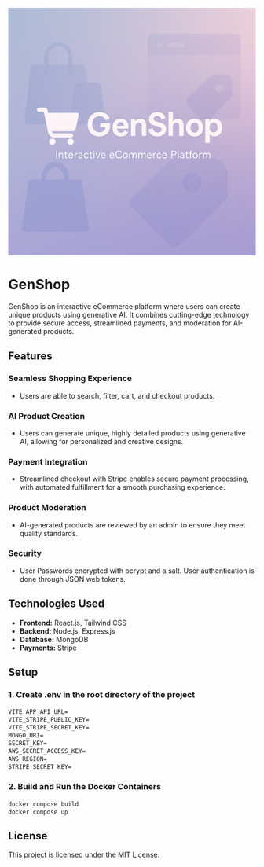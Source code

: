 ![GenShop screenshot](assets/genshop.png)

# GenShop

GenShop is an interactive eCommerce platform where users can create unique products using generative AI. It combines cutting-edge technology to provide secure access, streamlined payments, and moderation for AI-generated products.

## Features

### Seamless Shopping Experience

- Users are able to search, filter, cart, and checkout products.

### AI Product Creation

- Users can generate unique, highly detailed products using generative AI, allowing for personalized and creative designs.

### Payment Integration

- Streamlined checkout with Stripe enables secure payment processing, with automated fulfillment for a smooth purchasing experience.

### Product Moderation

- AI-generated products are reviewed by an admin to ensure they meet quality standards.

### Security

- User Passwords encrypted with bcrypt and a salt. User authentication is done through JSON web tokens.

## Technologies Used

- **Frontend:** React.js, Tailwind CSS
- **Backend:** Node.js, Express.js
- **Database:** MongoDB
- **Payments:** Stripe

## Setup

### 1. Create .env in the root directory of the project

```
VITE_APP_API_URL=
VITE_STRIPE_PUBLIC_KEY=
VITE_STRIPE_SECRET_KEY=
MONGO_URI=
SECRET_KEY=
AWS_SECRET_ACCESS_KEY=
AWS_REGION=
STRIPE_SECRET_KEY=
```

### 2. Build and Run the Docker Containers

```
docker compose build
docker compose up
```

## License

This project is licensed under the MIT License.
